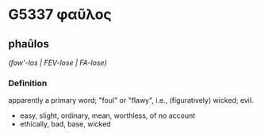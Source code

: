 # G5337 φαῦλος

## phaûlos

_(fow'-los | FEV-lose | FA-lose)_

### Definition

apparently a primary word; "foul" or "flawy", i.e., (figuratively) wicked; evil.

- easy, slight, ordinary, mean, worthless, of no account
- ethically, bad, base, wicked

